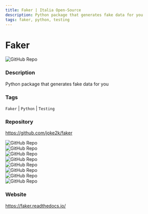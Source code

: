 ```yaml
---
title: Faker | Italia Open-Source
description: Python package that generates fake data for you
tags: faker, python, testing
---
```

        

# Faker

![GitHub Repo](https://img.shields.io/static/v1?label=category&message=opensource&color=green)

### Description

Python package that generates fake data for you

### Tags

`Faker` | `Python` | `Testing`

### Repository

https://github.com/joke2k/faker

![GitHub Repo](https://img.shields.io/github/stars/joke2k/faker?style=social)<br />![GitHub Repo](https://img.shields.io/github/forks/joke2k/faker?style=social)<br />![GitHub Repo](https://img.shields.io/github/v/tag/joke2k/faker?style=social)<br />![GitHub Repo](https://img.shields.io/github/contributors/joke2k/faker)<br />![GitHub Repo](https://img.shields.io/github/issues-pr/joke2k/faker)<br />![GitHub Repo](https://img.shields.io/github/issues/joke2k/faker)<br />![GitHub Repo](https://img.shields.io/github/license/joke2k/faker)<br />![GitHub Repo](https://img.shields.io/github/last-commit/joke2k/faker)<br />

### Website

https://faker.readthedocs.io/